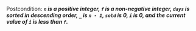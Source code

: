 Postcondition: ***`n` is a positive integer, `f` is a non-negative integer, `days` is sorted in descending order, `_` is `n - 1`, `sold` is 0, `i` is 0, and the current value of `i` is less than `f`.***